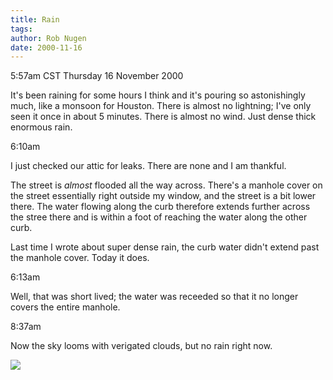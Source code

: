 ```yaml
---
title: Rain
tags: 
author: Rob Nugen
date: 2000-11-16
---
```


<title>rain rain rain rain</title>
<p class=date>5:57am CST Thursday 16 November 2000

<p>It's been raining for some hours I think and it's pouring so
astonishingly much, like a monsoon for Houston.  There is almost no
lightning; I've only seen it once in about 5 minutes.  There is almost
no wind.  Just dense thick enormous rain.

<p class=date>6:10am

<p>I just checked our attic for leaks.  There are none and I am
thankful.

<p>The street is <em>almost</em> flooded all the way across.  There's
a manhole cover on the street essentially right outside my window, and
the street is a bit lower there.  The water flowing along the curb
therefore extends further across the stree there and is within a foot
of reaching the water along the other curb.

<p>Last time I wrote about super dense rain, the curb water didn't
extend past the manhole cover.  Today it does.

<p class=date>6:13am

<p>Well, that was short lived; the water was receeded so that it no
longer covers the entire manhole.

<p class=date>8:37am

<p>Now the sky looms with verigated clouds, but no rain right now.

<p><img src='/images/rob/wL-ROB.gif'>

